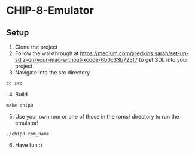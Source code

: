 # CHIP-8-Emulator

## Setup
1. Clone the project
2. Follow the walkthrough at https://medium.com/@edkins.sarah/set-up-sdl2-on-your-mac-without-xcode-6b0c33b723f7 to get SDL into your project. 
3. Navigate into the src directory
```
cd src
```
4. Build
```
make chip8
```
5. Use your own rom or one of those in the roms/ directory to run the emulator!
```
./chip8 rom_name
```
6. Have fun :)
